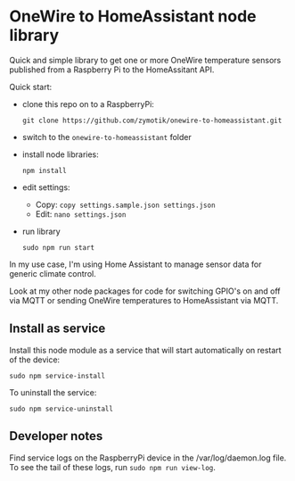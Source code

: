 # OneWire to HomeAssistant node library

Quick and simple library to get one or more OneWire temperature sensors published from a Raspberry Pi to the HomeAssitant API.

Quick start:

* clone this repo on to a RaspberryPi:

    `git clone https://github.com/zymotik/onewire-to-homeassistant.git`

* switch to the `onewire-to-homeassistant` folder

* install node libraries:

    `npm install`

* edit settings:

    * Copy:
        `copy settings.sample.json settings.json`
    * Edit:
        `nano settings.json`

* run library

    `sudo npm run start`

In my use case, I'm using Home Assistant to manage sensor data for generic climate control.

Look at my other node packages for code for switching GPIO's on and off via MQTT or sending OneWire temperatures to HomeAssistant via MQTT.

## Install as service

Install this node module as a service that will start automatically on restart of the device:

`sudo npm service-install`

To uninstall the service:

`sudo npm service-uninstall`

## Developer notes

Find service logs on the RaspberryPi device in the /var/log/daemon.log file. To see the tail of these logs, run `sudo npm run view-log`.
